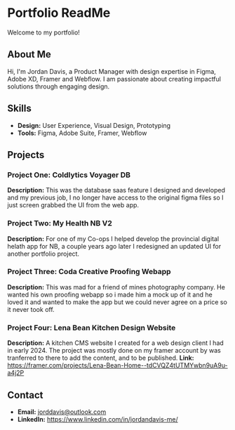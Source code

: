 # Portfolio ReadMe
Welcome to my portfolio! 

## About Me
Hi, I'm Jordan Davis, a Product Manager with design expertise in Figma, Adobe XD, Framer and Webflow. I am passionate about creating impactful solutions through engaging design.

## Skills
- **Design:** User Experience, Visual Design, Prototyping
- **Tools:** Figma, Adobe Suite, Framer, Webflow

## Projects
### Project One: Coldlytics Voyager DB
**Description:** This was the database saas feature I designed and developed and my previous job, I no longer have access to the original figma files so I just screen grabbed the UI from the web app.

### Project Two: My Health NB V2
**Description:** For one of my Co-ops I helped develop the provincial digital helath app for NB, a couple years ago later I redesigned an updated UI for another portfolio project.

### Project Three: Coda Creative Proofing Webapp
**Description:** This was mad for a friend of mines photography company. He wanted his own proofing webapp so i made him a mock up of it and he loved it and wanted to make the app but we could never agree on a price so it never took off.

### Project Four: Lena Bean Kitchen Design Website
**Description:** A kitchen CMS website I created for a web design client I had in early 2024. The project was mostly done on my framer account by was tranferred to there to add the content, and to be published.
**Link:** https://framer.com/projects/Lena-Bean-Home--tdCVQZ4tUTMYwbn9uA9u-a4j2P

## Contact
- **Email:** jorddavis@outlook.com
- **LinkedIn:** https://www.linkedin.com/in/jordandavis-me/

